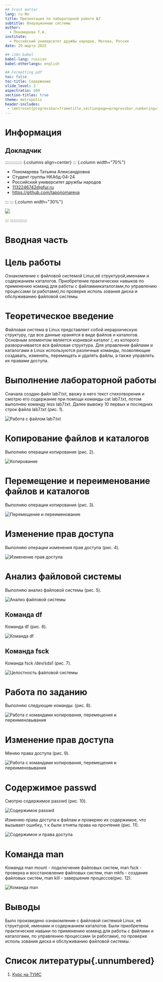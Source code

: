 ```yaml
---
## Front matter
lang: ru-RU
title: Презентация по лабораторной работе №7
subtitle: Операционные системы
author:
  - Пономарева Т.А.
institute:
  - Российский университет дружбы народов, Москва, Россия
date: 29 марта 2025

## i18n babel
babel-lang: russian
babel-otherlangs: english

## Formatting pdf
toc: false
toc-title: Содержание
slide_level: 2
aspectratio: 169
section-titles: true
theme: metropolis
header-includes:
 - \metroset{progressbar=frametitle,sectionpage=progressbar,numbering=fraction}
---
```


# Информация

## Докладчик

:::::::::::::: {.columns align=center}
::: {.column width="70%"}

  * Пономарева Татьяна Александровна
  * Студент группы НКАбд-04-24
  * Российский университет дружбы народов
  * [1132246742@pfur.ru](mailto:1132246742@pfur.ru)
  * <https://github.com/taponomareva>

:::
::: {.column width="30%"}

![](./image/photo.jpg)

:::
::::::::::::::

# Вводная часть

# Цель работы

 Ознакомление с файловой системой Linux,её структурой,именами и содержанием каталогов. Приобретение практических навыков по применению команд для работы с файламиикаталогами,по управлению процессами (и работами),по проверке исполь зования диска и обслуживанию файловой системы.

# Теоретическое введение

Файловая система в Linux представляет собой иерархическую структуру, где все данные хранятся в виде файлов и каталогов. Основным элементом является корневой каталог /, из которого разворачивается вся файловая структура. Для управления файлами и каталогами в Linux используются различные команды, позволяющие создавать, изменять, перемещать и удалять файлы, а также управлять их правами доступа.

# Выполнение лабораторной работы

Сначала создаю файл lab7.txt, ввожу в него текст стихотворения и смотрю его содержание при помощи команды cat lab7.txt, потом выполняю команду less lab7.txt. Далее вывожу 10 первых и последних строк файла lab7.txt (рис. 1).

![Работа с файлом lab7.txt](image/im1.jpg)

# Копирование файлов и каталогов

Выполняю операции копирования (рис. 2).

![Копирование](image/im2.jpg)

# Перемещение и переименование файлов и каталогов

Выполняю операции копирования (рис. 3).

![Перемещение и переименование](image/im3.jpg)

# Изменение прав доступа

Выполняю операции изменения прав доступа (рис. 4).

![Изменение прав доступа](image/im4.jpg)

# Анализ файловой системы

Выполняю анализ файловой системы (рис. 5).

![Анализ файловой системы](image/im5.jpg)

## Команда df

Команда df (рис. 6).

![Команда df](image/im6.jpg)

## Команда fsck

Команда fsck /dev/sda1 (рис. 7).

![Целостность файловой системы](image/im7.jpg)

# Работа по заданию

Выполняю следующие команды: (рис. 8).

![Работа с командами копирования, перемещения и переименовывания](image/im8.jpg)

# Изменение прав доступа

Меняю права доступа (рис. 9).

![Работа с командами копирования, перемещения и переименовывания](image/im9.jpg)

# Cодержимое passwd

Смотрю содержимое passwd (рис. 10).

![Содержимое passwd](image/im10.jpg)

Изменяю права доступа к файлам и проверяю их содержимое, что вызывает ошибку, т к были отняты права на прочтение (рис. 11).

![Содержимое и права доступа](image/im11.jpg)

# Команда man

Команда man mount - подключение файловых систем, man fsck - проверка и восстановление файловых систем, man mkfs - создание файловых систем, man kill - завершение процессов(рис. 12).

![Команда man](image/im12.jpg)

# Выводы

Было произведено ознакомление с файловой системой Linux, её структурой, именами и содержанием каталогов. Были приобретены практические навыки по применению команд для работы с файлами и каталогами, по управлению процессами (и работами), по проверке исполь зования диска и обслуживанию файловой системы.

# Список литературы{.unnumbered}

1. [Курс на ТУИС](https://esystem.rudn.ru/course/view.php?id=113)
